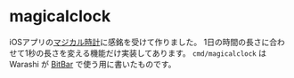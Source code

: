 # magicalclock

iOSアプリの[マジカル時計](https://itunes.apple.com/jp/app/マジカル時計/id529761868)に感銘を受けて作りました。
1日の時間の長さに合わせて1秒の長さを変える機能だけ実装してあります。
`cmd/magicalclock` は Warashi が [BitBar](https://getbitbar.com) で使う用に書いたものです。

